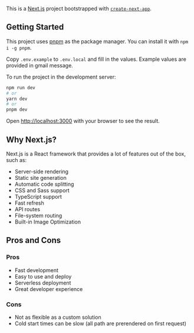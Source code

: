 This is a [Next.js](https://nextjs.org/) project bootstrapped with [`create-next-app`](https://github.com/vercel/next.js/tree/canary/packages/create-next-app).

## Getting Started

This project uses [pnpm](https://pnpm.io/) as the package manager. You can install it with `npm i -g pnpm`.

Copy `.env.example` to `.env.local` and fill in the values.
Example values are provided in gmail message.

To run the project in the development server:

```bash
npm run dev
# or
yarn dev
# or
pnpm dev
```

Open [http://localhost:3000](http://localhost:3000) with your browser to see the result.

## Why Next.js?

Next.js is a React framework that provides a lot of features out of the box, such as:

- Server-side rendering
- Static site generation
- Automatic code splitting
- CSS and Sass support
- TypeScript support
- Fast refresh
- API routes
- File-system routing
- Built-in Image Optimization

## Pros and Cons

### Pros

- Fast development
- Easy to use and deploy
- Serverless deployment
- Great developer experience

### Cons

- Not as flexible as a custom solution
- Cold start times can be slow (all path are prerendered on first request)

